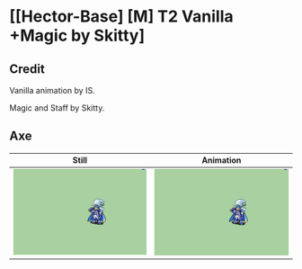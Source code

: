 # [\[Hector-Base\] \[M\] T2 Vanilla +Magic by Skitty]

## Credit

Vanilla animation by IS.

Magic and Staff by Skitty.
	
## Axe

| Still | Animation |
| :---: | :-------: |
| ![Axe still](./Axe_000.png) | ![Axe animation](./Axe.gif) |
